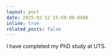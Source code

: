 ```yaml
---
layout: post
date: 2025-02-12 15:59:00-0400
inline: true
related_posts: false
---
```


I have completed my PhD study at UTS.
